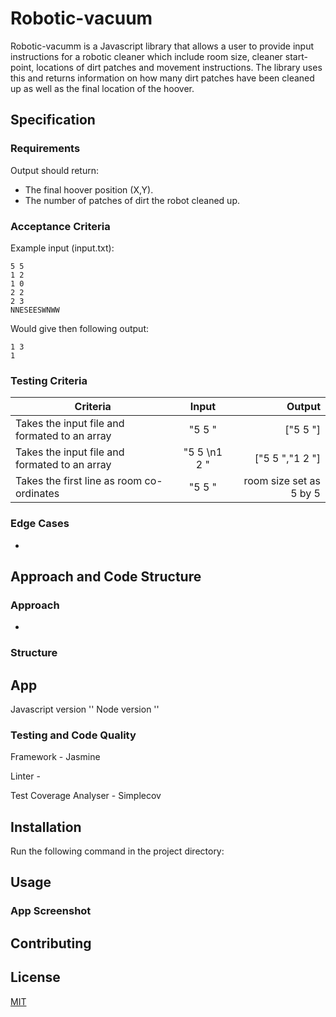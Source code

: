 # Robotic-vacuum

Robotic-vacumm is a Javascript library that allows a user to provide input instructions for a robotic cleaner which include room size, cleaner start-point, locations of dirt patches and movement instructions. The library uses this and returns information on how many dirt patches have been cleaned up as well as the final location of the hoover.

## Specification

### Requirements

Output should return:
* The final hoover position (X,Y).
* The number of patches of dirt the robot cleaned up.

### Acceptance Criteria

Example input (input.txt):
```
5 5
1 2
1 0
2 2
2 3
NNESEESWNWW
```

Would give then following output:

```
1 3
1
```

### Testing Criteria

| Criteria      | Input         | Output|
| ------------- |:-------------:| -----:|
| Takes the input file and formated to an array | "5 5 " | ["5 5 "]|
| Takes the input file and formated to an array | "5 5 \n1 2 " | ["5 5 ","1 2 "]|
| Takes the first line as room co-ordinates | "5 5 " | room size set as 5 by 5 |


### Edge Cases

- 

## Approach and Code Structure

### Approach

* 

### Structure



## App 

Javascript version ''
Node version ''

### Testing and Code Quality

Framework - Jasmine 

Linter - 

Test Coverage Analyser - Simplecov

## Installation

Run the following command in the project directory:



## Usage



### App Screenshot



## Contributing


## License
[MIT](domtunstill)